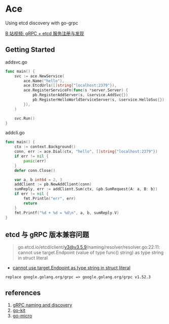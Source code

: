# Ace

Using etcd discovery with go-grpc

[B 站视频: gRPC + etcd 服务注册与发现](https://www.bilibili.com/video/BV1sP411a7B9/)

## Getting Started

addsvc.go

```go
func main() {
	svc := ace.NewService(
		ace.Name("hello"),
		ace.EtcdUrls([]string{"localhost:2379"}),
		ace.RegisterServiceFn(func(s *server.Server) {
			pb.RegisterAddServer(s, &service.AddSvc{})
			pb.RegisterHelloWorldServiceServer(s, &service.HelloSvc{})
		}),
	)

	svc.Run()
}
```

addcli.go

```go
func main() {
	ctx := context.Background()
	conn, err := ace.Dial(ctx, "hello", []string{"localhost:2379"})
	if err != nil {
		panic(err)
	}
	defer conn.Close()

	var a, b int64 = 2, 3
	addClient := pb.NewAddClient(conn)
	sumReply, err := addClient.Sum(ctx, &pb.SumRequest{A: a, B: b})
	if err != nil {
		fmt.Println("err", err)
		return
	}
	fmt.Printf("%d + %d = %d\n", a, b, sumReply.V)
}
```

## etcd 与 gRPC 版本兼容问题

> go.etcd.io/etcd/client/v3@v3.5.9/naming/resolver/resolver.go:22:11:
> cannot use target.Endpoint (value of type func() string) as type string in struct literal

- [cannot use target.Endpoint as type string in struct literal](https://github.com/etcd-io/etcd/issues/15286)

```
replace google.golang.org/grpc => google.golang.org/grpc v1.52.3
```

## references

1. [gRPC naming and discovery](https://etcd.io/docs/v3.5/dev-guide/grpc_naming)
1. [go-kit](https://github.com/go-kit/kit/tree/master/sd/etcdv3)
1. [go-micro](https://github.com/go-micro/go-micro)
